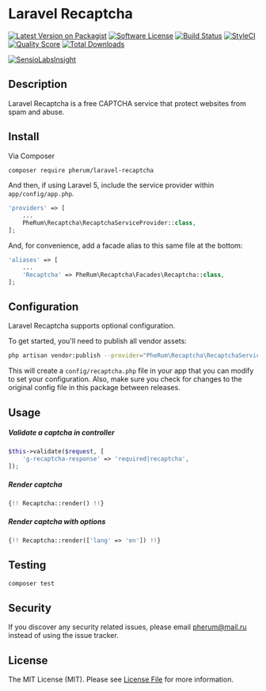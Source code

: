 # Laravel Recaptcha

[![Latest Version on Packagist][ico-version]][link-packagist]
[![Software License][ico-license]](LICENSE.md)
[![Build Status][ico-travis]][link-travis]
[![StyleCI][ico-styleci]][link-styleci]
[![Quality Score][ico-code-quality]][link-code-quality]
[![Total Downloads][ico-downloads]][link-downloads]

[![SensioLabsInsight](https://insight.sensiolabs.com/projects/9ef08554-e36b-46d4-949d-9b7b0931c09e/big.png)](https://insight.sensiolabs.com/projects/9ef08554-e36b-46d4-949d-9b7b0931c09e)


## Description

Laravel Recaptcha is a free CAPTCHA service that protect websites from spam and abuse.

## Install

Via Composer

``` bash
composer require pherum/laravel-recaptcha
```

And then, if using Laravel 5, include the service provider within `app/config/app.php`.

```php
'providers' => [
    ...
    PheRum\Recaptcha\RecaptchaServiceProvider::class,
];
```

And, for convenience, add a facade alias to this same file at the bottom:

```php
'aliases' => [
    ...
    'Recaptcha' => PheRum\Recaptcha\Facades\Recaptcha::class,
];
```

## Configuration

Laravel Recaptcha supports optional configuration.

To get started, you'll need to publish all vendor assets:

```bash
php artisan vendor:publish --provider="PheRum\Recaptcha\RecaptchaServiceProvider"
```

This will create a `config/recaptcha.php` file in your app that you can modify to set your configuration. Also, make sure you check for changes to the original config file in this package between releases.

## Usage

##### Validate a captcha in controller

```php
$this->validate($request, [
    'g-recaptcha-response' => 'required|recaptcha',
]);
```

##### Render captcha

```php
{!! Recaptcha::render() !!}
```

##### Render captcha with options

```php
{!! Recaptcha::render(['lang' => 'en']) !!}
```

## Testing

```bash
composer test
```

## Security

If you discover any security related issues, please email pherum@mail.ru instead of using the issue tracker.

## License

The MIT License (MIT). Please see [License File](LICENSE.md) for more information.

[ico-version]: https://img.shields.io/packagist/v/PheRum/laravel-recaptcha.svg?style=flat-square
[ico-license]: https://img.shields.io/badge/license-MIT-brightgreen.svg?style=flat-square
[ico-travis]: https://img.shields.io/travis/PheRum/laravel-recaptcha/master.svg?style=flat-square
[ico-styleci]: https://styleci.io/repos/65690597/shield
[ico-code-quality]: https://img.shields.io/scrutinizer/g/PheRum/laravel-recaptcha.svg?style=flat-square
[ico-downloads]: https://img.shields.io/packagist/dt/PheRum/laravel-recaptcha.svg?style=flat-square

[link-packagist]: https://packagist.org/packages/PheRum/laravel-recaptcha
[link-travis]: https://travis-ci.org/PheRum/laravel-recaptcha
[link-styleci]: https://styleci.io/repos/65690597
[link-code-quality]: https://scrutinizer-ci.com/g/PheRum/laravel-recaptcha
[link-downloads]: https://packagist.org/packages/PheRum/laravel-recaptcha
[link-author]: https://github.com/PheRum
[link-contributors]: ../../contributors
